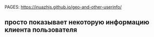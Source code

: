 PAGES: https://inuazhjs.github.io/geo-and-other-userinfo/

## просто показывает некоторую информацию клиента пользователя